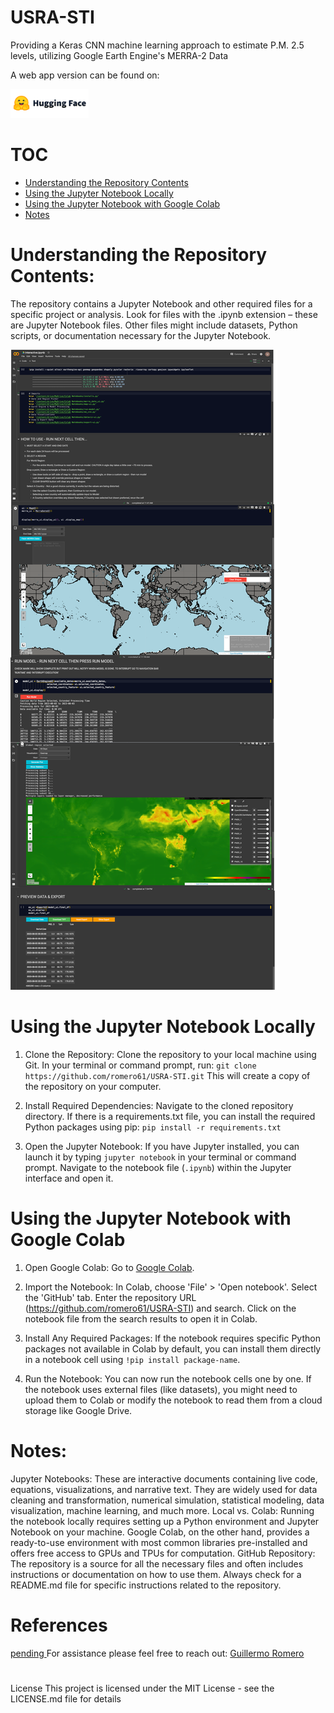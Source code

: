 # USRA-STI
Providing a Keras CNN machine learning approach to estimate P.M. 2.5 levels, utilizing Google Earth Engine's MERRA-2 Data

A web app version can be found on: 

<a href="https://huggingface.co/spaces/romero61/USRA-STI"><img src="https://raw.githubusercontent.com/romero61/romero61.github.io/main/img/hf-logo.png" alt="HF Logo" style="width: 125px;" /></a>

# TOC
- [Understanding the Repository Contents](#understanding-the-repository-contents)
- [Using the Jupyter Notebook Locally](#using-the-jupyter-notebook-locally)
- [Using the Jupyter Notebook with Google Colab](#using-the-jupyter-notebook-with-google-colab)
- [Notes](#notes)


# Understanding the Repository Contents:

The repository contains a Jupyter Notebook and other required files for a specific project or analysis.
Look for files with the .ipynb extension – these are Jupyter Notebook files.
Other files might include datasets, Python scripts, or documentation necessary for the Jupyter Notebook.

![](notebook.png)




# Using the Jupyter Notebook Locally
1. Clone the Repository:
Clone the repository to your local machine using Git. In your terminal or command prompt, run:
`git clone https://github.com/romero61/USRA-STI.git`
This will create a copy of the repository on your computer.

2. Install Required Dependencies:
Navigate to the cloned repository directory.
If there is a requirements.txt file, you can install the required Python packages using pip:
`pip install -r requirements.txt`

3. Open the Jupyter Notebook:
If you have Jupyter installed, you can launch it by typing `jupyter notebook` in your terminal or command prompt.
Navigate to the notebook file (`.ipynb`) within the Jupyter interface and open it.

# Using the Jupyter Notebook with Google Colab
1. Open Google Colab:
Go to [Google Colab](https://colab.research.google.com/).

2. Import the Notebook:
In Colab, choose 'File' > 'Open notebook'.
Select the 'GitHub' tab.
Enter the repository URL (https://github.com/romero61/USRA-STI) and search.
Click on the notebook file from the search results to open it in Colab.

3. Install Any Required Packages:
If the notebook requires specific Python packages not available in Colab by default, you can install them directly in a notebook cell using `!pip install package-name`.

4. Run the Notebook:
You can now run the notebook cells one by one.
If the notebook uses external files (like datasets), you might need to upload them to Colab or modify the notebook to read them from a cloud storage like Google Drive.

# Notes:
Jupyter Notebooks: These are interactive documents containing live code, equations, visualizations, and narrative text. They are widely used for data cleaning and transformation, numerical simulation, statistical modeling, data visualization, machine learning, and much more.
Local vs. Colab: Running the notebook locally requires setting up a Python environment and Jupyter Notebook on your machine. Google Colab, on the other hand, provides a ready-to-use environment with most common libraries pre-installed and offers free access to GPUs and TPUs for computation.
GitHub Repository: The repository is a source for all the necessary files and often includes instructions or documentation on how to use them. Always check for a README.md file for specific instructions related to the repository.

# References
[pending
](https://disc.gsfc.nasa.gov/information/mission-project?title=HAQAST:%20Global%20Daily%20PM2.5)
For assistance please feel free to reach out: [Guillermo Romero](https://github.com/romero61)

#
License
This project is licensed under the MIT License - see the LICENSE.md file for details
